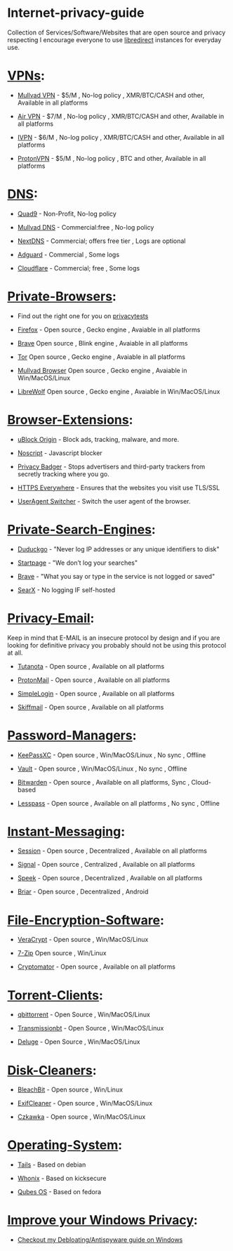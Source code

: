 # **Internet-privacy-guide**
Collection of Services/Software/Websites that are open source and privacy respecting 
I encourage everyone to use [libredirect](https://libredirect.github.io/) instances for everyday use.

# [VPNs](https://github.com/trying559/Internet-privacy-guide#):
- [Mullvad VPN](https://mullvad.net/) - $5/M , No-log policy , XMR/BTC/CASH and other, Available in all platforms

- [Air VPN](https://airvpn.org/) - $7/M , No-log policy , XMR/BTC/CASH and other, Available in all platforms

- [IVPN](https://ivpn.net) - $6/M , No-log policy , XMR/BTC/CASH and other, Available in all platforms

- [ProtonVPN](https://protonvpn.com/) - $5/M , No-log policy , BTC and other, Available in all platforms

# [DNS](https://github.com/trying559/Internet-privacy-guide#):
- [Quad9](https://www.quad9.net/) - Non-Profit, No-log policy

- [Mullvad DNS](https://mullvad.net/en/help/dns-over-https-and-dns-over-tls/) - Commercial:free , No-log policy

- [NextDNS](https://nextdns.io/) - Commercial; offers free tier , Logs are optional

- [Adguard](https://adguard-dns.io/en/welcome.html) - Commercial , Some logs

- [Cloudflare](https://www.cloudflare.com/learning/dns/what-is-1.1.1.1/) - Commercial; free , Some logs

# [Private-Browsers](https://github.com/trying559/Internet-privacy-guide#):
- Find out the right one for you on [privacytests](https://privacytests.org/)

- [Firefox](https://www.mozilla.org/en-US/firefox/new/) - Open source , Gecko engine , Avaiable in all platforms

- [Brave](https://brave.com/)  Open source , Blink engine , Avaiable in all platforms

- [Tor](https://www.torproject.org/)  Open source , Gecko engine , Avaiable in all platforms

- [Mullvad Browser](https://mullvad.net/en/download/browser/)  Open source , Gecko engine , Avaiable in Win/MacOS/Linux

- [LibreWolf](https://librewolf.net/)  Open source , Gecko engine , Avaiable in Win/MacOS/Linux

# [Browser-Extensions](https://github.com/trying559/Internet-privacy-guide#):
- [uBlock Origin](https://ublockorigin.com/) - Block ads, tracking, malware, and more.

- [Noscript](https://noscript.net/getit/) - Javascript blocker

- [Privacy Badger](https://privacybadger.org/) - Stops advertisers and third-party trackers from secretly tracking where you go.

- [HTTPS Everywhere](https://www.eff.org/https-everywhere) - Ensures that the websites you visit use TLS/SSL

- [UserAgent Switcher](https://github.com/ray-lothian/UserAgent-Switcher) - Switch the user agent of the browser.

# [Private-Search-Engines](https://github.com/trying559/Internet-privacy-guide#):
- [Duduckgo](https://duckduckgo.com/) - "Never log IP addresses or any unique identifiers to disk"

- [Startpage](https://www.startpage.com/) - "We don’t log your searches"

- [Brave](https://search.brave.com/) - "What you say or type in the service is not logged or saved"

- [SearX](https://searx.space/) - No logging IF self-hosted

# [Privacy-Email](https://github.com/trying559/Internet-privacy-guide#):
Keep in mind that E-MAIL is an insecure protocol by design and if you are looking for definitive privacy you probably should not be using this protocol at all.

- [Tutanota](https://tutanota.com/) - Open source , Available on all platforms

- [ProtonMail](https://proton.me/mail) - Open source , Available on all platforms

- [SimpleLogin](https://simplelogin.io/) - Open source , Available on all platforms

- [Skiffmail](https://skiff.com/mail) - Open source , Available on all platforms

# [Password-Managers](https://github.com/trying559/Internet-privacy-guide#):
- [KeePassXC](https://keepassxc.org/) - Open source , Win/MacOS/Linux , No sync , Offline

- [Vault](https://www.vaultproject.io/) - Open source , Win/MacOS/Linux , No sync , Offline

- [Bitwarden](https://bitwarden.com/) - Open source , Available on all platforms, Sync , Cloud-based

- [Lesspass](https://www.lesspass.com/#/) - Open source , Available on all platforms ,  No sync , Offline

# [Instant-Messaging](https://github.com/trying559/Internet-privacy-guide#):
- [Session](https://getsession.org/) - Open source , Decentralized , Available on all platforms

- [Signal](https://signal.org/) - Open source , Centralized , Available on all platforms

- [Speek](https://speek.network/) -  Open source , Decentralized , Available on all platforms

- [Briar](https://briarproject.org/) - Open source , Decentralized , Android

# [File-Encryption-Software](https://github.com/trying559/Internet-privacy-guide#):
- [VeraCrypt](https://veracrypt.fr/en/Home.html) - Open source , Win/MacOS/Linux

- [7-Zip](https://7-zip.org/) Open source , Win/Linux

- [Cryptomator](https://cryptomator.org/) - Open source , Available on all platforms

# [Torrent-Clients](https://github.com/trying559/Internet-privacy-guide#):
- [qbittorrent](https://www.qbittorrent.org/) - Open Source , Win/MacOS/Linux

- [Transmissionbt](https://transmissionbt.com/) - Open Source , Win/MacOS/Linux

- [Deluge](https://deluge-torrent.org/) - Open Source , Win/MacOS/Linux

# [Disk-Cleaners](https://github.com/trying559/Internet-privacy-guide#):
- [BleachBit](https://www.bleachbit.org/) - Open source , Win/Linux

- [ExifCleaner](https://exifcleaner.com/) - Open source , Win/MacOS/Linux

- [Czkawka](https://github.com/qarmin/czkawka) - Open source , Win/MacOS/Linux

# [Operating-System](https://github.com/trying559/Internet-privacy-guide#):
- [Tails](https://tails.net/) - Based on debian

- [Whonix](https://www.whonix.org/) - Based on kicksecure

- [Qubes OS](https://www.qubes-os.org/) - Based on fedora

# [Improve your Windows Privacy](https://github.com/trying559/Internet-privacy-guide#Improve-Windows-Privacy):
- [Checkout my Debloating/Antispyware guide on Windows](https://github.com/trying559/Debloating-Windows)
